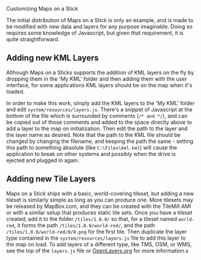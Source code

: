 Customizing Maps on a Stick

The initial distribution of Maps on a Stick is only an example, and is made to be modified with new data and layers for any purpose imaginable. Doing so requires some knowledge of Javascript, but given that requirement, it is quite straightforward.

## Adding new KML Layers

Although Maps on a Sticks supports the addition of KML layers on the fly by dropping them in the 'My KML' folder and then adding them with the user interface, for some applications KML layers should be on the map when it's loaded.

In order to make this work, simply add the KML layers to the 'My KML' folder and edit `system/resources/layers.js`. There's a snippet of Javascript at the bottom of the file which is surrounded by comments (`/* and */`), and can be copied out of those comments and added to the space directly above to add a layer to the map on initialization. Then edit the path to the layer and the layer name as desired. Note that the path to the KML file should be changed by changing the filename, and keeping the path the same - setting this path to something absolute (like `C:\Files\kml.kml`) will cause the application to break on other systems and possibly when the drive is ejected and plugged in again.

## Adding new Tile Layers

Maps on a Stick ships with a basic, world-covering tileset, but adding a new tileset is similarly simple as long as you can produce one. More tilesets may be released by MapBox.com, and they can be created with the TileMill AMI or with a similar setup that produces static tile sets. Once you have a tileset created, add it to the folder `/tiles/1.0.0/` so that, for a tileset named `world-red`, it forms the path `/tiles/1.0.0/world-red/`, and the path `/tiles/1.0.0/world-red/0/0.png` for the first tile. Then duplicate the layer type contained in the `system/resources/layers.js` file to add this layer to the map on load. To add layers of a different type, like TMS, OSM, or WMS, see the top of the `layers.js` file or [OpenLayers.org](http://openlayers.org/) for more information.s